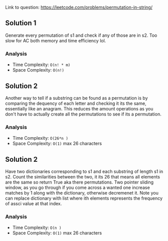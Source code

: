 Link to question: https://leetcode.com/problems/permutation-in-string/

## Solution 1

Generate every permutation of s1 and check if any of those are in s2. Too slow for AC both memory and time efficiency lol.

### Analysis

- Time Complexity: `O(n! * m)`
- Space Complexity: `O(n!)`

## Solution 2

Another way to tell if a substring can be found as a permutation is by comparing the dequency of each letter and checking it its the same, essentially like an anagram. This reduces the amount operations as you don't have to actually create all the permutations to see if its a permutation.

### Analysis

- Time Complexity: `O(26*n )`
- Space Complexity: `O(1)` max 26 characters

## Solution 2

Have two dictionaries corresponding to s1 and each substring of length s1 in s2. Count the similarities between the two, it its 26 that means all elements are the same so return True aka there permutations. Two pointer sliding window, as you go through if you come across a wanted one increase matches by 1 along with the dictionary, otherwise decremenet it. Note you can replace dictionary with list where ith elements represents the frequency of assci value at that index.

### Analysis

- Time Complexity: `O(n )`
- Space Complexity: `O(1)` max 26 characters
